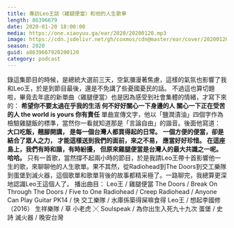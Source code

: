 ```yaml
---
title: 專訪Leo王談〈雞腿便當〉和他的人生歌單
length: 86396679
date: 2020-01-20 18:00:00
media: https://one.xiaoyuu.ga/ear/2020/20200120.mp3
image: https://cdn.jsdelivr.net/gh/coxmos/cdn@master/ear/cover/20200120.jpeg
season: 2020
guid: a8639667920200120
category: podcast
---
```


錄這集節目的時候，是總統大選前三天，空氣瀰漫著焦慮，這樣的氣氛也影響了我和Leo王，於是到節目最後，還是不免講了些憂國憂民的話。
不過這也算切題啦，畢竟去年底的新單曲〈雞腿便當〉也是因為感受到社會集體的情緒，才寫下來的：
<strong>希望你不要太過在乎我的生活
何不好好關心一下身邊的人
關心一下正在受苦的人
the world is yours 你有責任</strong>
單曲宣傳文字，他以「鹽潤漬油」四個字作為檢驗雞腿飯的標準，當然你一看就知道那是「言論自由」的諧音。後面他寫道：
<strong>大口吃飯，翹腳開講， 是每一個台灣人都買得起的日常。</strong>
<strong>一個方便的便當，卻是結合了眾人之力，
才能這樣送到我們的面前，來之不易，
應當好好珍惜。</strong>
<strong>在這座島上，我們有時和諧，有時紛擾，
但原來雞腿便當是台灣人的最大共識之一呢。 哈哈。</strong>
只有一首歌，當然撐不起兩小時的節目，於是我請Leo王帶十首影響他一生的歌，來聊聊他的人生歌單。果不其然，從Radiohead到The Doors到交工樂隊到蛋堡到滅火器，這個歌單和歌單背後的故事都精采極了。一路聊完，我總算更深地認識Leo王這個人了。
播出曲目：
Leo王 / 雞腿便當
The Doors / Break On Through
The Doors / Five to One
Radiohead / Creep
Radiohead / Anyone Can Play Guitar
PK14 / 快
交工樂隊 / 水庫係築得屎嘛食得
Leo王 / 想起李國修（2016）
生祥樂隊 / 草
小老虎 ╳ Soulspeak / 為你出生入死九十九次
蛋堡 / 史詩
滅火器 / 晚安台灣

